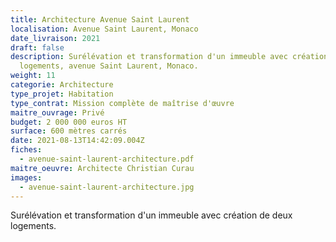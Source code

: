 ```yaml
---
title: Architecture Avenue Saint Laurent
localisation: Avenue Saint Laurent, Monaco
date_livraison: 2021
draft: false
description: Surélévation et transformation d'un immeuble avec création de deux
  logements, avenue Saint Laurent, Monaco.
weight: 11
categorie: Architecture
type_projet: Habitation
type_contrat: Mission complète de maîtrise d'œuvre
maitre_ouvrage: Privé
budget: 2 000 000 euros HT
surface: 600 mètres carrés
date: 2021-08-13T14:42:09.004Z
fiches:
  - avenue-saint-laurent-architecture.pdf
maitre_oeuvre: Architecte Christian Curau
images:
  - avenue-saint-laurent-architecture.jpg
---
```

Surélévation et transformation d'un immeuble avec création de deux logements.